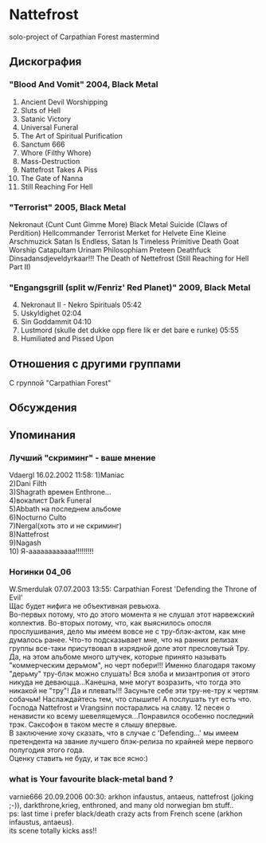 # Nattefrost

solo-project of Carpathian Forest mastermind

## Дискография

### "Blood And Vomit" 2004, Black Metal

1. Ancient Devil Worshipping  
2. Sluts of Hell 
3. Satanic Victory 
4. Universal Funeral 
5. The Art of Spiritual Purification 
6. Sanctum 666 
7. Whore (Filthy Whore) 
8. Mass-Destruction 
9. Nattefrost Takes A Piss 
10. The Gate of Nanna 
11. Still Reaching For Hell

### "Terrorist" 2005, Black Metal

Nekronaut (Cunt Cunt Gimme More) 
Black Metal Suicide (Claws of Perdition) 
Hellcommander 
Terrorist 
Merket for Helvete 
Eine Kleine Arschmuzick 
Satan Is Endless, Satan Is Timeless 
Primitive Death 
Goat Worship 
Catapultam Urinam Philosophiam 
Preteen Deathfuck 
Dinsadansdjeveldyrkaar!!! 
The Death of Nettefrost (Still Reaching for Hell Part II)

### "Engangsgrill (split w/Fenriz' Red Planet)" 2009, Black Metal

4. Nekronaut II - Nekro Spirituals 05:42  
5. Uskyldighet 02:04  
6. Sin Goddammit 04:10  
7. Lustmord (skulle det dukke opp flere lik er det bare е runke) 05:55  
8. Humiliated and Pissed Upon 


## Отношения с другими группами

C группой "Carpathian Forest" 

## Обсуждения


## Упоминания

### Лучший "скриминг" - ваше мнение

Vdaergl 16.02.2002 11:58:
1)Maniac<BR>2)Dani Filth<BR>3)Shagrath времен Enthrone...<BR>4)вокалист Dark Funeral<BR>5)Abbath на последнем альбоме<BR>6)Nocturno Culto<BR>7)Nergal(хоть это и не скриминг)<BR>8)Nattefrost<BR>9)Nagash<BR>10) Я-аааааааааааа!!!!!!!!!

### Ногинки 04_06

W.Smerdulak 07.07.2003 13:55:
Carpathian Forest 'Defending the Throne of Evil'<BR>Щас будет нифига не объективная ревьюха.<BR>Во-первых потому, что до этого момента я не слушал этот нарвежский коллектив. Во-вторых потому, что, как выяснилось опосля прослушивания, дело мы имеем вовсе не с тру-блэк-актом, как мне думалось ранее. Что-то подсказывает мне, что на ранних релизах группы все-таки присутвовал в изрядной доле этот пресловутый Тру. Да, на этом альбоме много штучек, которые принято называть "коммерческим дерьмом", но черт побери!!! Именно благодаря такому "дерьму" тру-блэк можно слушать! Вся злоба и мизантропия от этого никуда не деваюцца...Канешна, мне могут возразить, что тогда это никакой не "тру"! Да и плевать!!! Засуньте себе эти тру-не-тру к чертям собачьм! Наслаждайтесь тем, что слышите! А послушать тут есть что. Господа Nattefrost и Vrangsinn постарались на славу. 12 песен о ненависти ко всему шевелящемуся...Понравился особенно последний трэк. Саксофон в таком месте я слышу впервые.<BR>В заключение хочу сказать, что в случае с 'Defending...' мы имеем претендента на звание лучшего блэк-релиза по крайней мере первого полугодия этого года.<BR>Оценку ставить не буду, и так все ясно:) 

### what is Your favourite black-metal band ?

varnie666 20.09.2006 00:30:
arkhon infaustus, antaeus, nattefrost (joking ;-)), darkthrone,krieg, enthroned, and many old norwegian bm stuff..<BR>ps: last time i prefer black/death crazy acts from French scene (arkhon infaustus, antaeus).<BR>its scene totally kicks ass!!

